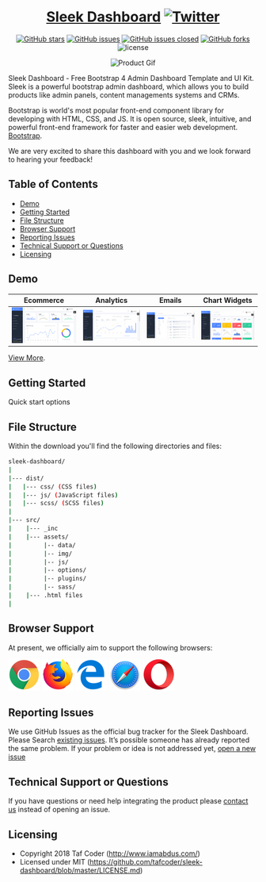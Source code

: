 <div align="center">

# <a href="http://themes.iamabdus.com/sleek/1.0/index.html" target="_blank" rel="noopener noreferrer">Sleek Dashboard</a> [![Twitter](https://img.shields.io/twitter/url/https/github.com/tafcoder/sleek-dashboard.svg?style=social)](https://twitter.com/intent/tweet?text=Wow:&url=https%3A%2F%2Fgithub.com%2Ftafcoder%2Fsleek-dashboard)

</div>

<div align="center">

[![GitHub stars](https://img.shields.io/github/stars/tafcoder/sleek-dashboard.svg)](https://github.com/tafcoder/sleek-dashboard/stargazers)
[![GitHub issues](https://img.shields.io/github/issues/tafcoder/sleek-dashboard.svg)](https://github.com/tafcoder/sleek-dashboard/issues) 
[![GitHub issues closed](https://img.shields.io/github/issues-closed-raw/tafcoder/sleek-dashboard.svg?maxAge=2592000)]() 
[![GitHub forks](https://img.shields.io/github/forks/tafcoder/sleek-dashboard.svg)](https://github.com/tafcoder/sleek-dashboard/network)
![license](https://img.shields.io/badge/license-MIT-blue.svg)

</div>

<div align="center">

![Product Gif](src/assets/img/github/sleek.gif)

</div>

Sleek Dashboard - Free Bootstrap 4 Admin Dashboard Template and UI Kit. Sleek is a powerful bootstrap admin dashboard, which allows you to build products like admin panels, content managements systems and CRMs.

Bootstrap is world's most popular front-end component library for developing with HTML, CSS, and JS. It is open source, sleek, intuitive, and powerful front-end framework for faster and easier web development. [Bootstrap](https://getbootstrap.com/).

We are very excited to share this dashboard with you and we look forward to hearing your feedback!


## Table of Contents

- [Demo](#demo)
- [Getting Started](#getting-started)
- [File Structure](#file-structure)
- [Browser Support](#browser-support)
- [Reporting Issues](#reporting-issues)
- [Technical Support or Questions](#technical-support-or-questions)
- [Licensing](#licensing)

## Demo

| Ecommerce  | Analytics  | Emails  | Chart Widgets  |
|---|---|---|---|
| [![Ecommerce page](src/assets/img/github/ecommerce.png)](http://themes.iamabdus.com/sleek/1.0/index.html)  | [![Analytics page](src/assets/img/github/analytics.png)](http://themes.iamabdus.com/sleek/1.0/analytics.html)  | [![Emails page](src/assets/img/github/email.png)](http://themes.iamabdus.com/sleek/1.0/email-inbox.html)  | [![Chart Widgets Page](src/assets/img/github/chart-widgets.png)](http://themes.iamabdus.com/sleek/1.0/chart-widgets.html)

[View More](http://themes.iamabdus.com/sleek/1.0/index.html).

## Getting Started

Quick start options

## File Structure

Within the download you'll find the following directories and files:

``` bash
sleek-dashboard/
|
|--- dist/
|   |--- css/ (CSS files)
|   |--- js/ (JavaScript files)
|   |--- scss/ (SCSS files)
|
|--- src/
|    |--- _inc
|    |--- assets/
|         |-- data/
|         |-- img/
|         |-- js/
|         |-- options/
|         |-- plugins/
|         |-- sass/
|    |--- .html files
|

```

## Browser Support

At present, we officially aim to support the following browsers:

<img src="src/assets/img/github/chrome.png" width="64" height="64"> <img src="src/assets/img/github/firefox.png" width="64" height="64"> <img src="src/assets/img/github/edge.png" width="64" height="64"> <img src="src/assets/img/github/safari.png" width="64" height="64"> <img src="src/assets/img/github/opera.png" width="64" height="64">

## Reporting Issues

We use GitHub Issues as the official bug tracker for the Sleek Dashboard. Please Search [existing issues](https://github.com/tafcoder/sleek-dashboard/issues). It’s possible someone has already reported the same problem.
If your problem or idea is not addressed yet, [open a new issue](https://github.com/tafcoder/sleek-dashboard/issues)

## Technical Support or Questions

If you have questions or need help integrating the product please [contact us](http://www.iamabdus.com/contact/) instead of opening an issue.

## Licensing

- Copyright 2018 Taf Coder (http://www.iamabdus.com/)
- Licensed under MIT (https://github.com/tafcoder/sleek-dashboard/blob/master/LICENSE.md)
